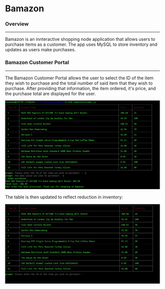 # Bamazon

### Overview
------------
Bamazon is an innteractive shopping node application that allows users to purchase items as a customer. The app uses MySQL to store inventory and updates as users make purchases.

### Bamazon Customer Portal
---------------------------
The Bamazon Customer Portal allows the user to select the ID of the item they wish to purchase and the total number of said item that they wish to purchase. After providing that information, the item ordered, it's price, and the purchase total are displayed for the user.

![alt text](./images/bamazon-customer-order.jpg "Bamazon Customer Portal - Order")

The table is then updated to reflect reduction in inventory:

![alt text](./images/bamazon-table-update.jpg "Bamazon Customer Portal - Table Update")
